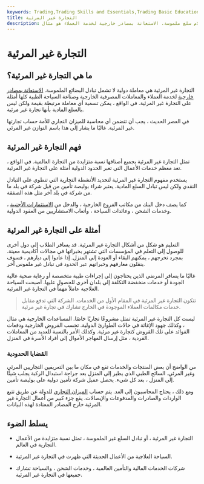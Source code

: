 ```yaml
---
keywords: Trading,Trading Skills and Essentials,Trading Basic Education,Trading Skills
title: التجارة غير المرئية
description: التجارة غير المرئية هي معاملة دولية لا تنطوي على إرسال أو استلام سلع ملموسة. الاستعانة بمصادر خارجية لخدمة العملاء هو مثال.
---
```


# التجارة غير المرئية
## ما هي التجارة غير المرئية؟

التجارة غير المرئية هي معاملة دولية لا تشمل تبادل البضائع الملموسة. [الاستعانة بمصادر خارجية](/outsourcing) لخدمة العملاء والمعاملات المصرفية الخارجية وصناعة السياحة الطبية كلها أمثلة على التجارة غير المرئية. في الواقع ، يمكن تسمية أي معاملة مرتبطة بقيمة ولكن ليس بالسلع المادية بأنها تجارة غير مرئية.

في العصر الحديث ، يجب أن تتضمن أي محاسبة للميزان التجاري للأمة حساب تجارتها غير المرئية. غالبًا ما يشار إلى هذا باسم التوازن غير المرئي.

## فهم التجارة غير المرئية

تمثل التجارة غير المرئية بجميع أصنافها نسبة متزايدة من التجارة العالمية. في الواقع ، تعد معظم خدمات الأعمال التي تعبر الحدود الدولية أمثلة على التجارة غير المرئية.

يستخدم مفهوم التجارة غير المرئية لتحديد الأنشطة التجارية التي تنطوي على التبادل النقدي ولكن ليس تبادل السلع المادية. يعتبر شراء بوليصة تأمين من قبل شركة في بلد ما من شركة في بلد آخر مثل هذه الصفقة.

كما يصف دخل البنك من مكاتب الفروع الخارجية ، والدخل من [الاستثمارات الأجنبية](/foreign-investment) ، وخدمات الشحن ، وعائدات السياحة ، وأتعاب الاستشاريين من العقود الدولية.

## أمثلة على التجارة غير المرئية

التعليم هو شكل من أشكال التجارة غير المرئية. قد يسافر الطلاب إلى دول أخرى للوصول إلى التعلم في المؤسسات التي تشتهر بخبراتها في مجالات أكاديمية معينة. بمجرد تخرجهم ، يمكنهم البقاء أو العودة إلى المنزل. إذا عادوا إلى ديارهم ، فسوف ينقلون معارفهم وخبراتهم عبر الحدود في تبادل غير ملموس آخر.

غالبًا ما يسافر المرضى الذين يحتاجون إلى إجراءات طبية متخصصة أو رعاية صحية عالية الجودة أو خدمات منخفضة التكلفة إلى بلدان أخرى للحصول عليها. أصبحت السياحة العلاجية عاملاً مهماً في التجارة غير المرئية.

> تتكون التجارة غير المرئية في المقام الأول من الخدمات. الشركة التي تدفع مقابل خدمات مكالمات العملاء الموجودة في الخارج تشارك في تجارة غير مرئية.

>

ليست كل التجارة غير المرئية تمثل مشروعًا تجاريًا خاصًا. المساعدات الخارجية هي مثال ، وكذلك جهود الإغاثة في حالات الطوارئ الدولية. تحسب القروض الخارجية ودفعات الفوائد على تلك القروض كتجارة غير مرئية. وكذلك الأمر بالنسبة للعديد من المعاملات الفردية ، مثل إرسال المهاجر الأموال إلى أفراد الأسرة في المنزل.

### القضايا الحدودية

من الواضح أن بعض المنتجات والخدمات تقع في مكان ما بين التعريفين التجاريين المرئي وغير المرئي. السائح الطبي الذي يطير إلى المنزل بعد جراحة استبدال الركبة يجلب شيئًا إلى المنزل ، بعد كل شيء. يحصل عميل شركة تأمين دولية على بوليصة تأمين.

ومع ذلك ، يحتاج المحاسبون إلى العد. يتم حساب [الميزان التجاري](/bot) للدولة عن طريق تتبع الواردات والصادرات والمدفوعات والإيصالات. يقع جزء كبير من أعمال التجارة غير المرئية خارج المصادر المعتادة لهذه البيانات.

## يسلط الضوء

- التجارة غير المرئية ، أو تبادل السلع غير الملموسة ، تمثل نسبة متزايدة من الأعمال التجارية في العالم.

- السياحة العلاجية من الأعمال الحديثة التي ظهرت في التجارة غير المرئية.

- شركات الخدمات المالية والتأمين العالمية ، وخدمات الشحن ، والسياحة تشارك جميعها في التجارة غير المرئية.

